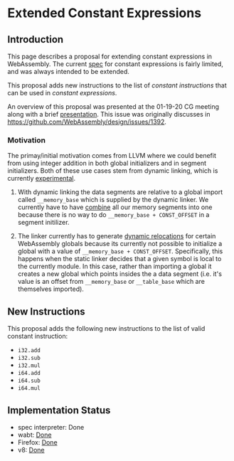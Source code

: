 # Extended Constant Expressions

## Introduction

This page describes a proposal for extending constant expressions in
WebAssembly.  The current [spec][] for constant expressions is fairly limited,
and was always intended to be extended.

This proposal adds new instructions to the list of *constant instructions* that
can be used in *constant expressions*.

An overview of this proposal was presented at the 01-19-20 CG meeting along with
a brief [presentation][].  This issue was originally discusses in
https://github.com/WebAssembly/design/issues/1392.

### Motivation

The primay/initial motivation comes from LLVM where we could benefit from using
integer addition in both global initializers and in segment initializers.  Both
of these use cases stem from dynamic linking, which is currently
[experimental][abi].

1. With dynamic linking the data segments are relative to a global import called
   `__memory_base` which is supplied by the dynamic linker.   We currently have
   to have [combine][] all our memory segments into one because there is no way
   to do `__memory_base + CONST_OFFSET` in a segment initilizer.

2. The linker currently has to generate [dynamic relocations][reloc] for certain
   WebAssembly globals because its currently not possible to initialize a global
   with a value of `__memory_base + CONST_OFFSET`.  Specifically, this happens
   when the static linker decides that a given symbol is local to the currently
   module.  In this case, rather than importing a global it creates a new
   global which points insides the a data segment (i.e. it's value is an offset
   from `__memory_base` or `__table_base` which are themselves imported).

## New Instructions

This proposal adds the following new instructions to the list of valid constant
instruction:

 - `i32.add`
 - `i32.sub`
 - `i32.mul`
 - `i64.add`
 - `i64.sub`
 - `i64.mul`

## Implementation Status

- spec interpreter: Done
- wabt: [Done](https://github.com/WebAssembly/debugging/issues/17#issuecomment-1041130743)
- Firefox: [Done](https://github.com/WebAssembly/debugging/issues/17#issuecomment-1041130743)
- v8: [Done](https://chromium.googlesource.com/v8/v8/+/bf1565d7081cabc510e39c42eaea67ea6e79484e)

[spec]: https://webassembly.github.io/spec/core/valid/instructions.html#constant-expressions
[presentation]: https://docs.google.com/presentation/d/1sM9mJJ6iM7D8324ipYxot91hSKnWCtB8jX4Kh3bde5E
[abi]: https://github.com/WebAssembly/tool-conventions/blob/master/DynamicLinking.md
[combine]: https://github.com/llvm/llvm-project/blob/5f9be2c3e37c0428ba56876dd84af04b8d9d8915/lld/wasm/Writer.cpp#L868
[reloc]: https://github.com/llvm/llvm-project/blob/5f9be2c3e37c0428ba56876dd84af04b8d9d8915/lld/wasm/SyntheticSections.cpp#L311
